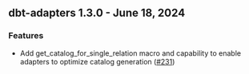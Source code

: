 ## dbt-adapters 1.3.0 - June 18, 2024

### Features

* Add get_catalog_for_single_relation macro and capability to enable adapters to optimize catalog generation ([#231](https://github.com/dbt-labs/dbt-adapters/issues/231))
